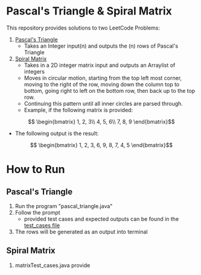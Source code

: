 # Pascal's Triangle & Spiral Matrix
This repository provides solutions to two LeetCode Problems:
1. [Pascal's Triangle](https://leetcode.com/problems/pascals-triangle/)
   - Takes an Integer input(n) and outputs the (n) rows of Pascal's Triangle
2. [Spiral Matrix](https://leetcode.com/problems/spiral-matrix/)
   - Takes in a 2D integer matrix input and outputs an Arraylist of integers
   - Moves in circular motion, starting from the top left most corner, moving to the right of the row, moving down the column top to bottom, going right to left on the bottom row, then  back up to the top row.
   - Continuing this pattern until all inner circles are parsed through.
   - Example, if the following matrix is provided: 
```math
  \begin{bmatrix} 
    1, 2, 3\\ 
    4, 5, 6\\
    7, 8, 9
  \end{bmatrix}
```
   - The following output is the result:
```math
  \begin{bmatrix} 
    1, 2, 3, 6, 9, 8, 7, 4, 5
  \end{bmatrix}
```

# How to Run
## Pascal's Triangle
1. Run the program "pascal_triangle.java"
2. Follow the prompt
   - provided test cases and expected outputs can be found in the [test_cases file](./test_cases)
4. The rows will be generated as an output into terminal

## Spiral Matrix
1. matrixTest_cases.java provide 
